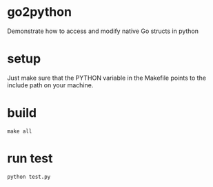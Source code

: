 # go2python
Demonstrate how to access and modify native Go structs in python

# setup

Just make sure that the PYTHON variable in the Makefile points to the include path on your machine.

# build
```
make all
```

# run test
```
python test.py
```
